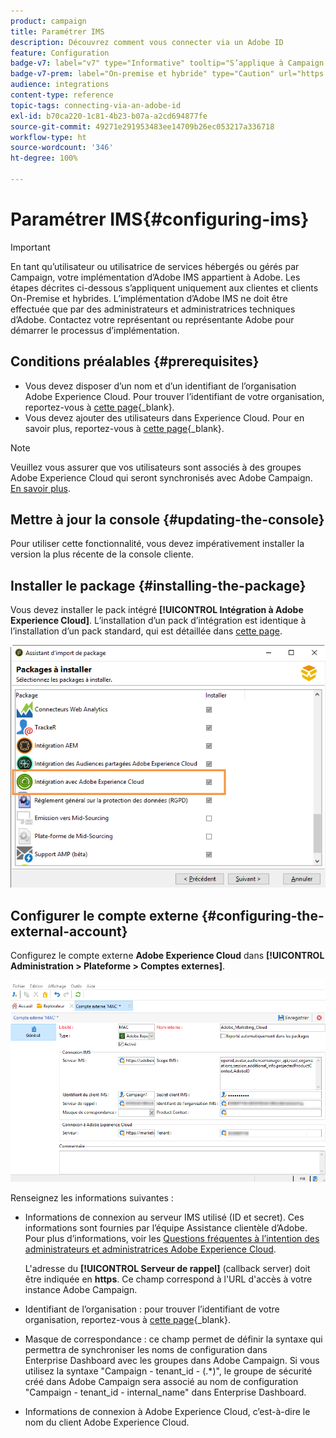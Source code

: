 ```yaml
---
product: campaign
title: Paramétrer IMS
description: Découvrez comment vous connecter via un Adobe ID
feature: Configuration
badge-v7: label="v7" type="Informative" tooltip="S’applique à Campaign Classic v7"
badge-v7-prem: label="On-premise et hybride" type="Caution" url="https://experienceleague.adobe.com/docs/campaign-classic/using/installing-campaign-classic/architecture-and-hosting-models/hosting-models-lp/hosting-models.html?lang=fr" tooltip="S’applique uniquement aux déploiements on-premise et hybrides"
audience: integrations
content-type: reference
topic-tags: connecting-via-an-adobe-id
exl-id: b70ca220-1c81-4b23-b07a-a2cd694877fe
source-git-commit: 49271e291953483ee14709b26ec053217a336718
workflow-type: ht
source-wordcount: '346'
ht-degree: 100%

---
```


# Paramétrer IMS{#configuring-ims}

>[!IMPORTANT]
>
>En tant qu’utilisateur ou utilisatrice de services hébergés ou gérés par Campaign, votre implémentation d’Adobe IMS appartient à Adobe. Les étapes décrites ci-dessous s’appliquent uniquement aux clientes et clients On-Premise et hybrides.
> L’implémentation d’Adobe IMS ne doit être effectuée que par des administrateurs et administratrices techniques d’Adobe. Contactez votre représentant ou représentante Adobe pour démarrer le processus d’implémentation.

## Conditions préalables {#prerequisites}

* Vous devez disposer d’un nom et d’un identifiant de l’organisation Adobe Experience Cloud. Pour trouver l’identifiant de votre organisation, reportez-vous à [cette page](https://experienceleague.adobe.com/docs/core-services/interface/administration/organizations.html?lang=fr){_blank}.
* Vous devez ajouter des utilisateurs dans Experience Cloud. Pour en savoir plus, reportez-vous à [cette page](https://experienceleague.adobe.com/docs/core-services/interface/administration/admin-getting-started.html?lang=fr){_blank}.

>[!NOTE]
>
>Veuillez vous assurer que vos utilisateurs sont associés à des groupes Adobe Experience Cloud qui seront synchronisés avec Adobe Campaign. [En savoir plus](#configuring-the-external-account).

## Mettre à jour la console {#updating-the-console}

Pour utiliser cette fonctionnalité, vous devez impérativement installer la version la plus récente de la console cliente.

## Installer le package {#installing-the-package}

Vous devez installer le pack intégré **[!UICONTROL Intégration à Adobe Experience Cloud]**. L’installation d’un pack d’intégration est identique à l’installation d’un pack standard, qui est détaillée dans [cette page](../../installation/using/installing-campaign-standard-packages.md).

![](assets/ims_6.png)

## Configurer le compte externe {#configuring-the-external-account}

Configurez le compte externe **Adobe Experience Cloud** dans **[!UICONTROL Administration > Plateforme > Comptes externes]**.

![](assets/ims_5.png)

Renseignez les informations suivantes :

* Informations de connexion au serveur IMS utilisé (ID et secret). Ces informations sont fournies par l’équipe Assistance clientèle d’Adobe. Pour plus d’informations, voir les [Questions fréquentes à l’intention des administrateurs et administratrices Adobe Experience Cloud](https://experienceleague.adobe.com/docs/core-services/interface/manage-users-and-products/faq.html?lang=fr).

  L&#39;adresse du **[!UICONTROL Serveur de rappel]** (callback server) doit être indiquée en **https**. Ce champ correspond à l&#39;URL d&#39;accès à votre instance Adobe Campaign.

* Identifiant de l’organisation : pour trouver l’identifiant de votre organisation, reportez-vous à [cette page](https://experienceleague.adobe.com/docs/core-services/interface/administration/organizations.html?lang=fr){_blank}.

* Masque de correspondance : ce champ permet de définir la syntaxe qui permettra de synchroniser les noms de configuration dans Enterprise Dashboard avec les groupes dans Adobe Campaign. Si vous utilisez la syntaxe &quot;Campaign - tenant_id - (.&#42;)&quot;, le groupe de sécurité créé dans Adobe Campaign sera associé au nom de configuration &quot;Campaign - tenant_id - internal_name&quot; dans Enterprise Dashboard.

* Informations de connexion à Adobe Experience Cloud, c’est-à-dire le nom du client Adobe Experience Cloud.
